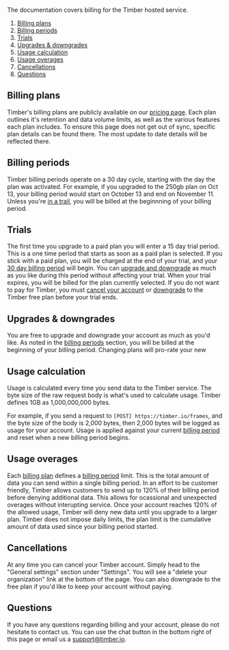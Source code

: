 The documentation covers billing for the Timber hosted service.

1. [Billing plans](#billing-plans)
2. [Billing periods](#billing-periods)
3. [Trials](#trials)
4. [Upgrades & downgrades](#upgrades-&-downgrades)
5. [Usage calculation](#usage-calculation)
6. [Usage overages](#usage-overages)
7. [Cancellations](#cancellations)
8. [Questions](#questions)

## Billing plans

Timber's billing plans are publicly available on our [pricing page](/pricing). Each plan outlines it's retention and data volume limits, as well as the various features each plan includes. To ensure this page does not get out of sync, specific plan details can be found there. The most update to date details will be reflected there.

## Billing periods

Timber billing periods operate on a 30 day cycle, starting with the day the plan was activated. For example, if you upgraded to the 250gb plan on Oct 13, your billing period would start on October 13 and end on November 11. Unless you're [in a trail](#trials), you will be billed at the beginnning of your billing period.

## Trials

The first time you upgrade to a paid plan you will enter a 15 day trial period. This is a one time period that starts as soon as a paid plan is selected. If you stick with a paid plan, you will be charged at the end of your trial, and your [30 day billing period](#billing-periods) will begin. You can [upgrade and downgrade](#upgrades-&-downgrades) as much as you like during this period without affecting your trial. When your trial expires, you will be billed for the plan currently selected. If you do not want to pay for Timber, you must [cancel your account](#cancellations) or [downgrade](#upgrades-&-downgrades) to the Timber free plan before your trial ends.

## Upgrades & downgrades

You are free to upgrade and downgrade your account as much as you'd like. As noted in the [billing periods](#billing-periods) section, you will be billed at the beginning of your billing period. Changing plans will pro-rate your new

## Usage calculation

Usage is calculated every time you send data to the Timber service. The byte size of the raw request body is what's used to calculate usage. Timber defines 1GB as 1,000,000,000 bytes.

For example, if you send a request to `[POST] https://timber.io/frames`, and the byte size of the body is 2,000 bytes, then 2,000 bytes will be logged as usage for your account. Usage is applied against your current [billing period](#billing-periods) and reset when a new billing period begins.

## Usage overages

Each [billing plan](#billing-plans) defines a [billing period](#billing-periods) limit. This is the total amount of data you can send within a single billing period. In an effort to be customer friendly, Timber allows customers to send up to 120% of their billing period before denying additional data. This allows for ocassional and unexpected overages without interupting service. Once your account reaches 120% of the allowed usage, Timber will deny new data until you upgrade to a larger plan. Timber does not impose daily limits, the plan limit is the cumulative amount of data used since your billing period started.

## Cancellations

At any time you can cancel your Timber account. Simply head to the "General settings" section under "Settings". You will see a "delete your organization" link at the bottom of the page. You can also downgrade to the free plan if you'd like to keep your account without paying.

## Questions

If you have any questions regarding billing and your account, please do not hesitate to contact us. You can use the chat button in the bottom right of this page or email us a [support@timber.io](mailto:support@timber.io).
